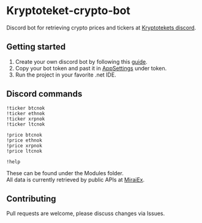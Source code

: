 # Kryptoteket-crypto-bot
Discord bot for retrieving crypto prices and tickers at [Kryptotekets discord](https://discord.gg/heWSa5n).

## Getting started

1. Create your own discord bot by following this [guide](https://discordpy.readthedocs.io/en/latest/discord.html).
2. Copy your bot token and past it in [AppSettings](https://github.com/loekensgard/kryptoteket-crypto-bot/blob/master/Kryptoteket.Bot/appsettings.json) under token.
3. Run the project in your favorite .net IDE.

## Discord commands

```
!ticker btcnok
!ticker ethnok
!ticker xrpnok
!ticker ltcnok

!price btcnok
!price ethnok
!price xrpnok
!price ltcnok

!help 
```

These can be found under the Modules folder.\
All data is currently retrieved by public APIs at [MiraiEx](https://developers.miraiex.com/).

## Contributing
Pull requests are welcome, please discuss changes via Issues. 
